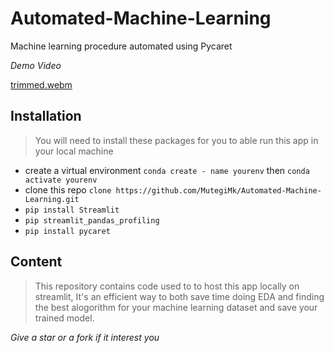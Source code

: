 # Automated-Machine-Learning
Machine learning procedure automated using Pycaret

*Demo Video*

[trimmed.webm](https://user-images.githubusercontent.com/109520639/199052233-f62c7d42-f08a-44b3-be88-282ede9f107c.webm)

## Installation
> You will need to install these packages for you to able run this app in your local machine
* create a virtual environment `conda create - name yourenv` then `conda activate yourenv`
* clone this repo `clone https://github.com/MutegiMk/Automated-Machine-Learning.git`
* `pip install Streamlit`
* `pip streamlit_pandas_profiling`
* `pip install pycaret`

## Content
> This repository contains code used to to host this app locally on streamlit, It's an efficient way 
to both save time doing EDA  and finding the best alogorithm for your machine learning dataset and save your trained model.

*Give a star or a fork if it interest you*
